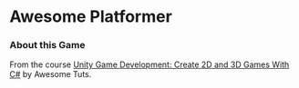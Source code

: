 # Awesome Platformer

### About this Game
From the course [Unity Game Development: Create 2D and 3D Games With C#](https://www.udemy.com/course/unity-game-development-create-2d-and-3d-games-with-c/) by Awesome Tuts.
